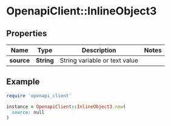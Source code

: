 # OpenapiClient::InlineObject3

## Properties

| Name | Type | Description | Notes |
| ---- | ---- | ----------- | ----- |
| **source** | **String** | String variable or text value |  |

## Example

```ruby
require 'openapi_client'

instance = OpenapiClient::InlineObject3.new(
  source: null
)
```

